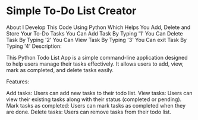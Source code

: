 # Simple To-Do List Creator
About
I Develop This Code Using Python Which Helps You Add, Delete and Store Your To-Do Tasks
You Can Add Task By Typing '1'
You Can Delete Task By Typing '2'
You Can View Task By Typing '3'
You Can exit Task By Typing '4'
Description:

This Python Todo List App is a simple command-line application designed to help users manage their tasks effectively. It allows users to add, view, mark as completed, and delete tasks easily.

Features:

Add tasks: Users can add new tasks to their todo list.
View tasks: Users can view their existing tasks along with their status (completed or pending).
Mark tasks as completed: Users can mark tasks as completed when they are done.
Delete tasks: Users can remove tasks from their todo list.
